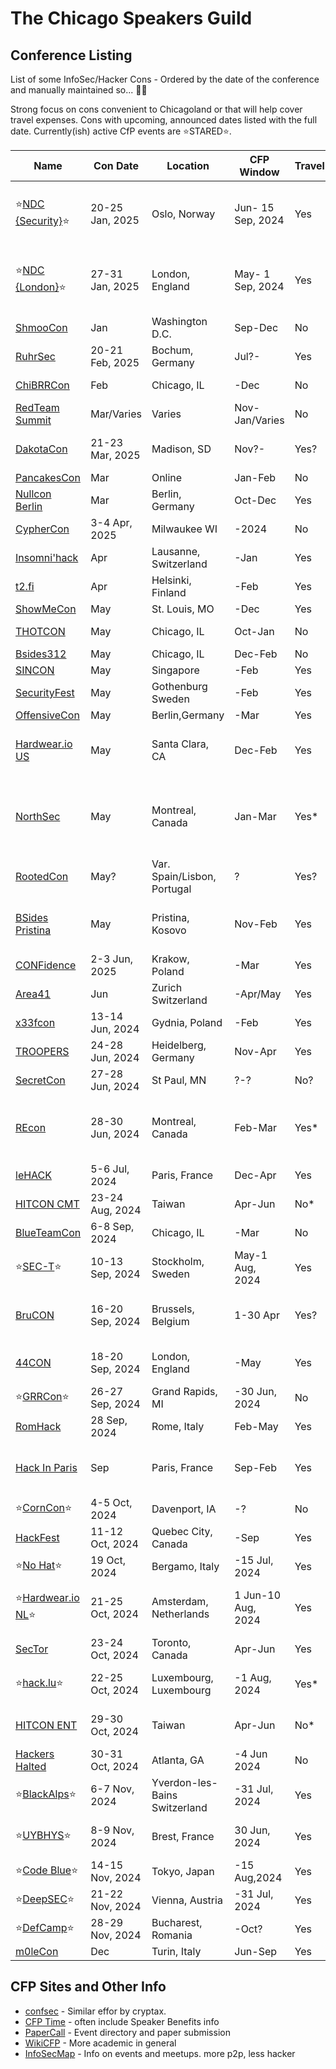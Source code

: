 # The Chicago Speakers Guild

## Conference Listing
List of some InfoSec/Hacker Cons - Ordered by the date of the conference and manually maintained so... :man_shrugging:  

Strong focus on cons convenient to Chicagoland or that will help cover travel expenses.
Cons with upcoming, announced dates listed with the full date. 
Currently(ish) active CfP events are :star:STARED:star:.

|Name|Con Date|Location|CFP Window|Travel|Note|
|------|------|------|------|------|------|
|:star:[NDC {Security}](https://ndc-security.com):star:|20-25 Jan, 2025|Oslo, Norway|Jun- 15 Sep, 2024|Yes|Severity focused Norwegian Developers Conference, .NET and Agile Devs|
|:star:[NDC {London}](https://ndclondon.com):star:|27-31 Jan, 2025|London, England|May- 1 Sep, 2024|Yes|Norwegian Developers Conference, .NET and Agile Dev Focus|
|[ShmooCon](https://www.shmoocon.org)|Jan|Washington D.C.|Sep-Dec|No|Last One!|
|[RuhrSec](https://www.ruhrsec.de)|20-21 Feb, 2025|Bochum, Germany|Jul?-|Yes||
|[ChiBRRCon](https://chibrrcon.com/)|Feb|Chicago, IL|-Dec|No|ORG:Rico LaFosse|
|[RedTeam Summit](https://redteamsummit.com)|Mar/Varies|Varies|Nov-Jan/Varies|No|Cabal, must CFP for tix|
|[DakotaCon](https://dakotacon.org/)|21-23 Mar, 2025|Madison, SD|Nov?-|Yes?|Affiliated /w university? Might cover travel|
|[PancakesCon](https://pancakescon.com/)|Mar|Online|Jan-Feb|No|ORG:Lesley|
|[Nullcon Berlin](https://nullcon.net)|Mar|Berlin, Germany|Oct-Dec|Yes|Off-shoot of an Gao India Con|
|[CypherCon](https://cyphercon.com/)|3-4 Apr, 2025|Milwaukee WI|-2024|No|ORG:Michael Goeztman|
|[Insomni'hack](https://insomnihack.ch/)|Apr|Lausanne, Switzerland|-Jan|Yes||
|[t2.fi](https://t2.fi/)|Apr|Helsinki, Finland|-Feb|Yes||
|[ShowMeCon](https://showmecon.com)|May|St. Louis, MO|-Dec|Yes||
|[THOTCON](https://www.thotcon.org)|May|Chicago, IL|Oct-Jan|No|ORG:Nick Percoco|
|[Bsides312](https://bsides312.org/)|May|Chicago, IL|Dec-Feb|No|ORG:Robert/Heal|
|[SINCON](https://www.infosec-city.com/)|May|Singapore|-Feb|Yes||
|[SecurityFest](https://securityfest.com/)|May|Gothenburg Sweden|-Feb|Yes||
|[OffensiveCon](https://www.offensivecon.org)|May|Berlin,Germany|-Mar|Yes||
|[Hardwear.io US](https://www.hardwear.io)|May|Santa Clara, CA|Dec-Feb|Yes|$250 stateside. Prefer employer cover travel costs.|
|[NorthSec](https://rootedcon.com/index/)|May|Montreal, Canada|Jan-Mar|Yes*|Prefer employer cover travel costs. Limited budget for travel & accommodations.|
|[RootedCon](https://cfp.rootedcon.com/)|May?|Var. Spain/Lisbon, Portugal|?|Yes?|Multiple events, no CFP currently open|
|[BSides Pristina](https://bsidesprishtina.org/)|May|Pristina, Kosovo|Nov-Feb|Yes|Rare Bsides covering travel, still a non-profit, limited budget|
|[CONFidence](https://confidence-conference.org)|2-3 Jun, 2025|Krakow, Poland|-Mar|Yes||
|[Area41](https://area41.io/)|Jun|Zurich Switzerland|-Apr/May|Yes|Short CFP window|
|[x33fcon](https://www.x33fcon.com)|13-14 Jun, 2024|Gydnia, Poland|-Feb|Yes||
|[TROOPERS](https://troopers.de)|24-28 Jun, 2024|Heidelberg, Germany|Nov-Apr|Yes||
|[SecretCon](https://www.secretcon.com)|27-28 Jun, 2024|St Paul, MN|?-?|No?||
|[REcon](https://recon.cx)|28-30 Jun, 2024|Montreal, Canada|Feb-Mar|Yes*|Prefer employer cover travel costs. Also, this is some advanced shit.|
|[leHACK](https://lehack.org/)|5-6 Jul, 2024|Paris, France|Dec-Apr|Yes||
|[HITCON CMT](https://hitcon.org)|23-24 Aug, 2024|Taiwan|Apr-Jun|No*||$600 Speaker fee + Hotel, Lunch|
|[BlueTeamCon](https://blueteamcon.com/)|6-8 Sep, 2024|Chicago, IL|-Mar|No|ORG:Frank McGovern||
|:star:[SEC-T](https://www.sec-t.org/):star:|10-13 Sep, 2024|Stockholm, Sweden|May-1 Aug, 2024|Yes||
|[BruCON](https://www.brucon.org)|16-20 Sep, 2024|Brussels, Belgium | 1-30 Apr|Yes?|Short CfP! Previous years mentioned travel help|
|[44CON](https://44con.com/)|18-20 Sep, 2024|London, England|-May|Yes|Shares CFP system w/ SINCON|
|:star:[GRRCon](https://grrcon.com/):star:|26-27 Sep, 2024|Grand Rapids, MI|-30 Jun, 2024|No||
|[RomHack](https://romhack.io)|28 Sep, 2024|Rome, Italy|Feb-May|Yes||
|[Hack In Paris](https://www.hackinparis.com/)|Sep|Paris, France|Sep-Feb|Yes|Winn Schwartau spoke in 23/24? Unsure if a there is a 2024 event|
|:star:[CornCon](https://corncon.net):star:|4-5 Oct, 2024|Davenport, IA|-?|No||
|[HackFest](https://hackfest.ca)|11-12 Oct, 2024|Quebec City, Canada|-Sep|Yes|ORG:Patrick Mathieu|
|:star:[No Hat](https://www.nohat.it/):star:|19 Oct, 2024|Bergamo, Italy|-15 Jul, 2024|Yes||
|:star:[Hardwear.io NL](https://hardwear.io):star:|21-25 Oct, 2024|Amsterdam, Netherlands|1 Jun-10 Aug, 2024|Yes|Hardware focused,Prefer employer cover travel costs.|
|[SecTor](https://www.blackhat.com/sector/)|23-24 Oct, 2024|Toronto, Canada|Apr-Jun|Yes|Joined BlackHat a few years ago|
|:star:[hack.lu](https://hack.lu):star:|22-25 Oct, 2024|Luxembourg, Luxembourg|-1 Aug, 2024|Yes*|300 EUR for travel, room covered|
|[HITCON ENT](https://hitcon.org)|29-30 Oct, 2024|Taiwan|Apr-Jun|No*|$600 Speaker fee + Hotel, Lunch|
|[Hackers Halted](https://hackerhalted.com/)|30-31 Oct, 2024|Atlanta, GA|-4 Jun  2024|No|Missed CFP :(|
|:star:[BlackAlps](https://www.blackalps.ch):star:|6-7 Nov, 2024|Yverdon-les-Bains Switzerland|-31 Jul, 2024|Yes||
|:star:[UYBHYS](https://www.unlockyourbrain.bzh):star:|8-9 Nov, 2024|Brest, France|30 Jun, 2024|Yes|Unlock Your Brain, Harden Your System|
|:star:[Code Blue](https://codeblue.jp/2024/en/):star:|14-15 Nov, 2024|Tokyo, Japan|-15 Aug,2024|Yes||
|:star:[DeepSEC](https://deepsec.net):star:|21-22 Nov, 2024|Vienna, Austria|-31 Jul, 2024|Yes||
|:star:[DefCamp](https://def.camp/):star:|28-29 Nov, 2024|Bucharest, Romania|-Oct?|Yes||
|[m0leCon](https://m0lecon.it/)|Dec|Turin, Italy|Jun-Sep|Yes||


## CFP Sites and Other Info

- [confsec](https://github.com/cryptax/confsec/tree/master) - Similar effor by cryptax.
- [CFP Time](https://www.cfptime.org/home) - often include Speaker Benefits info
- [PaperCall](https://www.papercall.io/) - Event directory and paper submission
- [WikiCFP](http://wikicfp.com/cfp/) - More academic in general 
- [InfoSecMap](https://infosecmap.com/) - Info on events and meetups. more p2p, less hacker